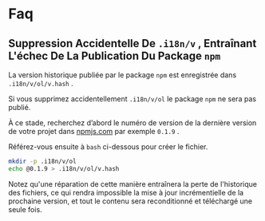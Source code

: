 # Faq

## Suppression Accidentelle De `.i18n/v` , Entraînant L'échec De La Publication Du Package `npm`

La version historique publiée par le package `npm` est enregistrée dans `.i18n/v/ol/v.hash` .

Si vous supprimez accidentellement `.i18n/v/ol` le package `npm` ne sera pas publié.

À ce stade, recherchez d’abord le numéro de version de la dernière version de votre projet dans [npmjs.com](//npmjs.com) par exemple `0.1.9` .

Référez-vous ensuite à `bash` ci-dessous pour créer le fichier.

```bash
mkdir -p .i18n/v/ol
echo @0.1.9 > .i18n/v/ol/v.hash
```

Notez qu'une réparation de cette manière entraînera la perte de l'historique des fichiers, ce qui rendra impossible la mise à jour incrémentielle de la prochaine version, et tout le contenu sera reconditionné et téléchargé une seule fois.